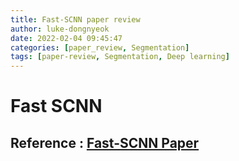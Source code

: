 ```yaml
---
title: Fast-SCNN paper review
author: luke-dongnyeok
date: 2022-02-04 09:45:47
categories: [paper_review, Segmentation]
tags: [paper-review, Segmentation, Deep learning]
---
```

# Fast SCNN 
## Reference : [Fast-SCNN Paper](https://arxiv.org/pdf/1902.04502.pdf)